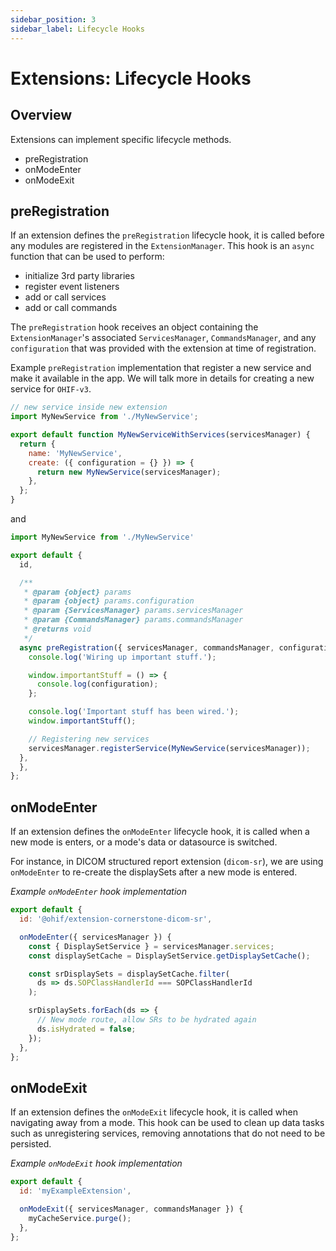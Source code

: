 ```yaml
---
sidebar_position: 3
sidebar_label: Lifecycle Hooks
---
```


# Extensions: Lifecycle Hooks

## Overview

Extensions can implement specific lifecycle methods.

- preRegistration
- onModeEnter
- onModeExit

## preRegistration

If an extension defines the `preRegistration` lifecycle hook, it is called
before any modules are registered in the `ExtensionManager`. This hook is an
`async` function that can be used to perform:

- initialize 3rd party libraries
- register event listeners
- add or call services
- add or call commands

The `preRegistration` hook receives an object containing the
`ExtensionManager`'s associated `ServicesManager`, `CommandsManager`, and any
`configuration` that was provided with the extension at time of registration.

Example `preRegistration` implementation that register a new service and make it
available in the app. We will talk more in details for creating a new service
for `OHIF-v3`.

```js
// new service inside new extension
import MyNewService from './MyNewService';

export default function MyNewServiceWithServices(servicesManager) {
  return {
    name: 'MyNewService',
    create: ({ configuration = {} }) => {
      return new MyNewService(servicesManager);
    },
  };
}
```

and

```js
import MyNewService from './MyNewService'

export default {
  id,

  /**
   * @param {object} params
   * @param {object} params.configuration
   * @param {ServicesManager} params.servicesManager
   * @param {CommandsManager} params.commandsManager
   * @returns void
   */
  async preRegistration({ servicesManager, commandsManager, configuration }) {
    console.log('Wiring up important stuff.');

    window.importantStuff = () => {
      console.log(configuration);
    };

    console.log('Important stuff has been wired.');
    window.importantStuff();

    // Registering new services
    servicesManager.registerService(MyNewService(servicesManager));
  },
  },
};
```

## onModeEnter

If an extension defines the `onModeEnter` lifecycle hook, it is called when a
new mode is enters, or a mode's data or datasource is switched.

For instance, in DICOM structured report extension (`dicom-sr`), we are using
`onModeEnter` to re-create the displaySets after a new mode is entered.

_Example `onModeEnter` hook implementation_

```js
export default {
  id: '@ohif/extension-cornerstone-dicom-sr',

  onModeEnter({ servicesManager }) {
    const { DisplaySetService } = servicesManager.services;
    const displaySetCache = DisplaySetService.getDisplaySetCache();

    const srDisplaySets = displaySetCache.filter(
      ds => ds.SOPClassHandlerId === SOPClassHandlerId
    );

    srDisplaySets.forEach(ds => {
      // New mode route, allow SRs to be hydrated again
      ds.isHydrated = false;
    });
  },
};
```

## onModeExit

If an extension defines the `onModeExit` lifecycle hook, it is called when
navigating away from a mode. This hook can be used to clean up data tasks such
as unregistering services, removing annotations that do not need to be
persisted.

_Example `onModeExit` hook implementation_

```js
export default {
  id: 'myExampleExtension',

  onModeExit({ servicesManager, commandsManager }) {
    myCacheService.purge();
  },
};
```
